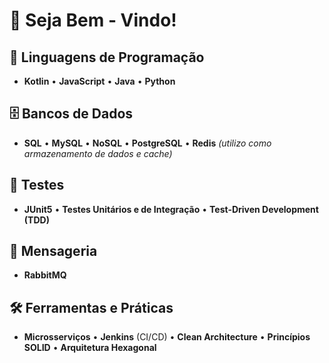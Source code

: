 
# 👋 Seja Bem - Vindo! 

## 🚀 Linguagens de Programação
- **Kotlin** • **JavaScript** • **Java** • **Python**

## 🗄️ Bancos de Dados
- **SQL** • **MySQL** • **NoSQL** • **PostgreSQL** • **Redis** *(utilizo como armazenamento de dados e cache)*

## 🧪 Testes
- **JUnit5** • **Testes Unitários e de Integração** • **Test-Driven Development (TDD)**

## 📩 Mensageria
- **RabbitMQ**

## 🛠️ Ferramentas e Práticas
- **Microsserviços** • **Jenkins** (CI/CD) • **Clean Architecture** • **Princípios SOLID** • **Arquitetura Hexagonal**

<!---
odiegosilva/odiegosilva is a ✨ special ✨ repository because its `README.md` (this file) appears on your GitHub profile.
You can click the Preview link to take a look at your changes.
--->
